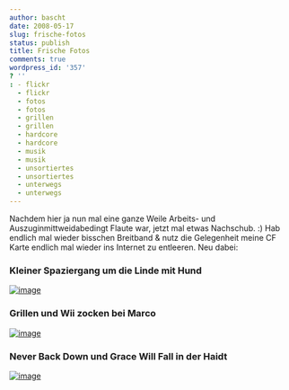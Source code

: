 ```yaml
---
author: bascht
date: 2008-05-17
slug: frische-fotos
status: publish
title: Frische Fotos
comments: true
wordpress_id: '357'
? ''
: - flickr
  - flickr
  - fotos
  - fotos
  - grillen
  - grillen
  - hardcore
  - hardcore
  - musik
  - musik
  - unsortiertes
  - unsortiertes
  - unterwegs
  - unterwegs
---
```


Nachdem hier ja nun mal eine ganze Weile Arbeits- und
Auszuginmittweidabedingt Flaute war, jetzt mal etwas Nachschub. :)
Hab endlich mal wieder bisschen Breitband & nutz die Gelegenheit
meine CF Karte endlich mal wieder ins Internet zu entleeren. Neu
dabei:
### Kleiner Spaziergang um die Linde mit Hund

[![image](http://farm3.static.flickr.com/2228/2499334427_21739d12ee.jpg?v=0)](http://flickr.com/photos/bascht/tags/linde/)

### Grillen und Wii zocken bei Marco

[![image](http://farm4.static.flickr.com/3158/2499338829_f4d45e158b.jpg?v=0)](http://flickr.com/photos/bascht/tags/zocken/)

### Never Back Down und Grace Will Fall in der Haidt

[![image](http://farm3.static.flickr.com/2043/2500193278_d685d52287.jpg?v=0)](http://flickr.com/photos/bascht/tags/hardcore/)



